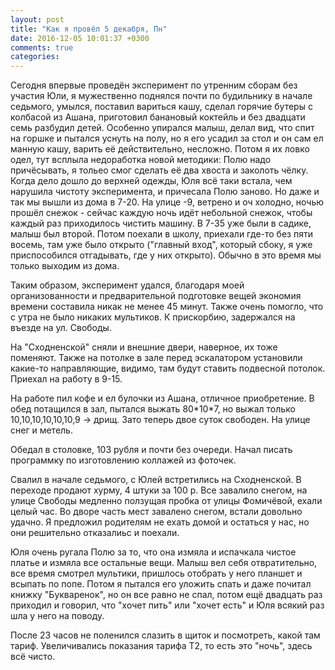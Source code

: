 ```yaml
---
layout: post
title: "Как я провёл 5 декабря, Пн"
date: 2016-12-05 10:01:37 +0300
comments: true
categories: 
---
```

Сегодня впервые проведён эксперимент по утренним сборам без участия Юли, я мужественно поднялся почти по будильнику в начале седьмого, умылся, поставил вариться кашу, сделал горячие бутеры с колбасой из Ашана, приготовил банановый коктейль и без двадцати семь разбудил детей. Особенно упирался малыш, делал вид, что спит на горшке и пытался уснуть на полу, но я его усадил за стол и он сам ел манную кашу, варить её действительно, несложно. Потом я их ловко одел, тут всплыла недоработка новой методики: Полю надо причёсывать, я тольео смог сделать её два хвоста и заколоть чёлку. Когда дело дошло до верхней одежды, Юля всё таки встала, чем нарушила чистоту эксперимента, и причесала Полю заново. Но даже и так мы вышли из дома в 7-20. На улице -9, ветрено и оч холодно, ночью прошёл снежок - сейчас каждую ночь идёт небольной снежок, чтобы каждый раз приходилось чистить машину. В 7-35 уже были в садике, малыш был второй. Потом поехали в школу, приехали где-то без пяти восемь, там уже было открыто ("главный вход", который сбоку, я уже приспособился отгадывать, где у них открыто). Обычно в это время мы только выходим из дома.

Таким образом, эксперимент удался, благодаря моей организованности и предварительной подготовке вещей экономия времени составила никак не менее 45 минут. Также очень помогло, что с утра не было никаких мультиков. К прискорбию, задержался на въезде на ул. Свободы. 

На "Сходненской" сняли и внешние двери, наверное, их тоже поменяют. Также на потолке в зале перед эскалатором установили какие-то направляющие, видимо, там будут ставить подвесной потолок. Приехал на работу в 9-15.

На работе пил кофе и ел булочки из Ашана, отличное приобретение. В обед потащился в зал, пытался выжать 80\*10\*7, но выжал только 10,10,10,10,10,10,9 -> дрищ. Зато теперь двое суток свободен. На улице снег и метель.

Обедал в столовке, 103 рубля и почти без очереди. Начал писать программку по изготовлению коллажей из фоточек.

Свалил в начале седьмого, с Юлей встретились на Сходненской. В переходе продают хурму, 4 штуки за 100 р. Все завалило снегом, на улице Свободы медленно ползущая пробка от улицы Фомичёвой, ехали целый час. Во дворе часть мест завалено снегом, встали довольно удачно. Я предложил родителям не ехать домой и остаться у нас, но они решительно отказалиьс и поехали.

Юля очень ругала Полю за то, что она измяла и испачкала чистое платье и измяла все остальные вещи. Малыш вел себя отвратительно, все время смотрел мультики, пришлось отобрать у него планшет и всыпать по попе. Потом я пытался его уложить спать и даже почитал книжку "Букваренок", но он все равно не спал, потом ещё двадцать раз приходил и говорил, что "хочет пить" или "хочет есть" и Юля всякий раз шла у него на поводу.

После 23 часов не поленился слазить в щиток и посмотреть, какой там тариф. Увеличивались показания тарифа Т2, то есть это "ночь", здесь всё чисто. 
